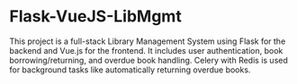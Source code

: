 # Flask-VueJS-LibMgmt
This project is a full-stack Library Management System using Flask for the backend and Vue.js for the frontend. It includes user authentication, book borrowing/returning, and overdue book handling. Celery with Redis is used for background tasks like automatically returning overdue books.
